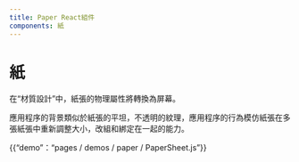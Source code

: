 ```yaml
---
title: Paper React組件
components: 紙
---
```

# 紙

<p class="description">在“材質設計”中，紙張的物理屬性將轉換為屏幕。 </p>

應用程序的背景類似於紙張的平坦，不透明的紋理，應用程序的行為模仿紙張在多張紙張中重新調整大小，改組和綁定在一起的能力。

{{“demo”：“pages / demos / paper / PaperSheet.js”}}